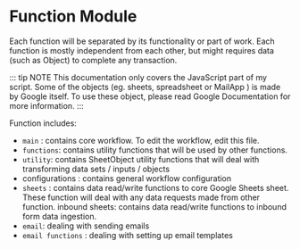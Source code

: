 # Function Module
Each function will be separated by its functionality or part of work. Each function is mostly independent from each other, but might requires data (such as Object) to complete any transaction.

::: tip NOTE
This documentation only covers the JavaScript part of my script. Some of the objects (eg. sheets, spreadsheet or MailApp ) is made by Google itself. To use these object, please read Google Documentation for more information.
:::

Function includes:
- `main` : contains core workflow. To edit the workflow, edit this file.
- `functions`: contains utility functions that will be used by other functions.
- `utility`: contains SheetObject utility functions that will deal with transforming data sets / inputs / objects
- configurations : contains general workflow configuration
- `sheets` : contains data read/write functions to core Google Sheets sheet. These function will deal with any data requests made from other function.
inbound sheets: contains data read/write functions to inbound form data ingestion.
- `email`: dealing with sending emails
- `email functions` : dealing with setting up email templates
